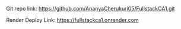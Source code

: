 Git repo link: https://github.com/AnanyaCherukuri05/FullstackCA1.git

Render Deploy Link: https://fullstackca1.onrender.com
